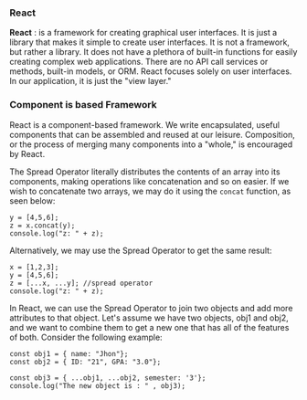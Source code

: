 ### React 

**React** : is a framework for creating graphical user interfaces. It is just a library that makes it simple to create user interfaces. It is not a framework, but rather a library. It does not have a plethora of built-in functions for easily creating complex web applications. There are no API call services or methods, built-in models, or ORM. React focuses solely on user interfaces. In our application, it is just the "view layer."

### Component is based Framework

React is a component-based framework. We write encapsulated, useful components that can be assembled and reused at our leisure. Composition, or the process of merging many components into a "whole," is encouraged by React.

The Spread Operator literally distributes the contents of an array into its components, making operations like concatenation and so on easier. If we wish to concatenate two arrays, we may do it using the `concat` function, as seen below: 

```x = [1,2,3];
y = [4,5,6];
z = x.concat(y);
console.log("z: " + z);
```
Alternatively, we may use the Spread Operator to get the same result:

```
x = [1,2,3];
y = [4,5,6];
z = [...x, ...y]; //spread operator
console.log("z: " + z);

```

In React, we can use the Spread Operator to join two objects and add more attributes to that object. Let's assume we have two objects, obj1 and obj2, and we want to combine them to get a new one that has all of the features of both. Consider the following example:

```
const obj1 = { name: "Jhon"};
const obj2 = { ID: "21", GPA: "3.0"};

const obj3 = { ...obj1, ...obj2, semester: '3'};
console.log("The new object is : " , obj3);
```
